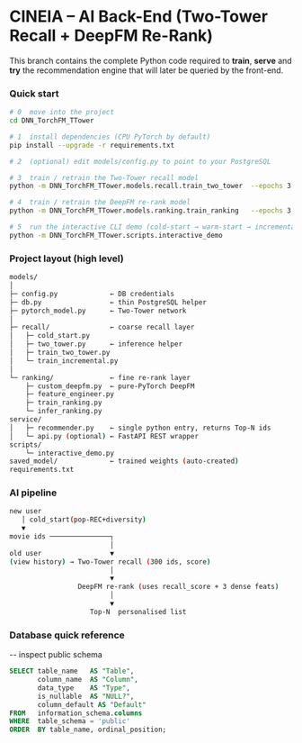 # CINEIA – AI Back-End (Two-Tower Recall + DeepFM Re-Rank)

This branch contains the complete Python code required to **train**, **serve** and **try** the recommendation engine that will later be queried by the front-end.

###  Quick start

```bash
# 0  move into the project
cd DNN_TorchFM_TTower

# 1  install dependencies (CPU PyTorch by default)
pip install --upgrade -r requirements.txt

# 2  (optional) edit models/config.py to point to your PostgreSQL

# 3  train / retrain the Two-Tower recall model
python -m DNN_TorchFM_TTower.models.recall.train_two_tower  --epochs 3 --batch 128

# 4  train / retrain the DeepFM re-rank model
python -m DNN_TorchFM_TTower.models.ranking.train_ranking   --epochs 3

# 5  run the interactive CLI demo (cold-start → warm-start → incremental retrain)
python -m DNN_TorchFM_TTower.scripts.interactive_demo

```

### Project layout (high level)
```bash
models/
│
├─ config.py             ← DB credentials
├─ db.py                 ← thin PostgreSQL helper
├─ pytorch_model.py      ← Two-Tower network
│
├─ recall/               ← coarse recall layer
│   ├─ cold_start.py
│   ├─ two_tower.py      ← inference helper
│   ├─ train_two_tower.py
│   └─ train_incremental.py
│
└─ ranking/              ← fine re-rank layer
    ├─ custom_deepfm.py  ← pure-PyTorch DeepFM
    ├─ feature_engineer.py
    ├─ train_ranking.py
    └─ infer_ranking.py
service/
│   ├─ recommender.py    ← single python entry, returns Top-N ids
│   └─ api.py (optional) ← FastAPI REST wrapper
scripts/
    └─ interactive_demo.py
saved_model/             ← trained weights (auto-created)
requirements.txt
```

### AI pipeline
```bash
new user
   │ cold_start(pop-REC+diversity)
   ▼
movie ids ───────────────┐
                         │
old user                 ▼
(view history) → Two-Tower recall (300 ids, score)
                         │
                         ▼
                 DeepFM re-rank (uses recall_score + 3 dense feats)
                         │
                         ▼
                    Top-N  personalised list
```

### Database quick reference
-- inspect public schema
```sql
SELECT table_name   AS "Table",
       column_name  AS "Column",
       data_type    AS "Type",
       is_nullable  AS "NULL?",
       column_default AS "Default"
FROM   information_schema.columns
WHERE  table_schema = 'public'
ORDER  BY table_name, ordinal_position;
```
